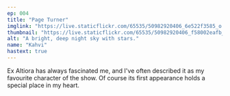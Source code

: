 ```yaml
---
ep: 004
title: "Page Turner"
imglink: "https://live.staticflickr.com/65535/50982920406_6e522f3585_o.jpg"
thumbnail: "https://live.staticflickr.com/65535/50982920406_f58002eafb_q.jpg"
alt: "A bright, deep night sky with stars."
name: "Kahvi"
hastext: true
---
```

Ex Altiora has always fascinated me, and I've often described it as my favourite character of the show. Of course its first appearance holds a special place in my heart.